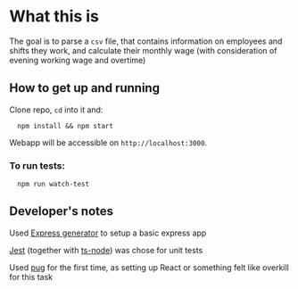 # What this is

The goal is to parse a `csv` file, that contains information on employees and shifts they work, and calculate their monthly wage (with consideration of evening working wage and overtime)

## How to get up and running

Clone repo, `cd` into it and:
```
  npm install && npm start
```
Webapp will be accessible on `http://localhost:3000`.

### To run tests:

```
  npm run watch-test
```

## Developer's notes

Used [Express generator](https://expressjs.com/en/starter/generator.html) to setup a basic express app

[Jest](https://jestjs.io/en/) (together with [ts-node](https://github.com/TypeStrong/ts-node)) was chose for unit tests

Used [pug](https://pugjs.org/api/getting-started.html) for the first time, as setting up React or something felt like overkill for this task

